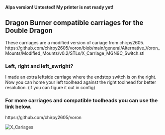 <b>Alpa version! Untested! My printer is not ready yet!</b>

<h2>Dragon Burner compatible carriages for the Double Dragon</h2>
These carriages are a modified version of cariage from chirpy2605.
https://github.com/chirpy2605/voron/blob/main/general/Alternative_Voron_Mounts/Modified_Mounts/v0.2/STLs/X_Carriage_MGN9C_Switch.stl

<h3>Left, right and left_swright?</h3>
I made an extra leftside carriage where the endstop switch is on the right. Now you can home your left toolhead against the right toolhead for better resolution. (if you can figure it out in config)


<h3>For more carriages and compatible toolheads you can use the link below.</h3>
https://github.com/chirpy2605/voron

![X_Cariages](https://github.com/ariekraakjr/voron_mods/assets/36099467/52c46b5d-3965-44c0-ac3d-cfe715718bc5)
